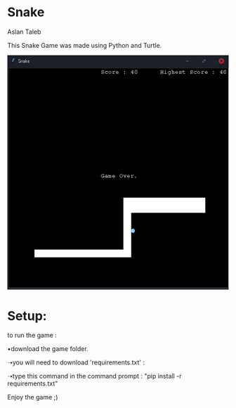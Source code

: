 
# Snake

Aslan Taleb

This Snake Game  was made using Python and Turtle.

![Alt text](screen/screen.png?raw=true)

# Setup:

to run the game : 

 •download the game folder.

   ➝you will need to download 'requirements.txt' :  
  
   ➝type this command in the command prompt : "pip install -r requirements.txt"
  
Enjoy the game ;)

